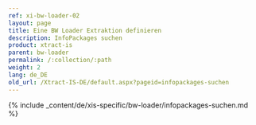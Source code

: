 ```yaml
---
ref: xi-bw-loader-02
layout: page
title: Eine BW Loader Extraktion definieren
description: InfoPackages suchen
product: xtract-is
parent: bw-loader
permalink: /:collection/:path
weight: 2
lang: de_DE
old_url: /Xtract-IS-DE/default.aspx?pageid=infopackages-suchen
---
```

{% include _content/de/xis-specific/bw-loader/infopackages-suchen.md %}
